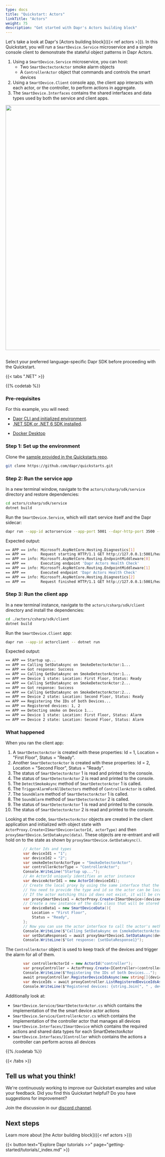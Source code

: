 ```yaml
---
type: docs
title: "Quickstart: Actors"
linkTitle: "Actors"
weight: 75
description: "Get started with Dapr's Actors building block"
---
```


Let's take a look at Dapr's [Actors building block]({{< ref actors >}}). In this Quickstart, you will run a `SmartDevice.Service` microservice and a simple console client to demonstrate the stateful object patterns in Dapr Actors.  
1. Using a `SmartDevice.Service` microservice, you can host:
   - Two `SmartDectectorActor` smoke alarm objects
   - A `ControllerActor` object that commands and controls the smart devices  
1. Using a `SmartDevice.Client` console app, the client app interacts with each actor, or the controller, to perform actions in aggregate. 
1. The `SmartDevice.Interfaces` contains the shared interfaces and data types used by both the service and client apps.

<img src="/images/bindings-quickstart/bindings-quickstart.png" width=800 style="padding-bottom:15px;">

Select your preferred language-specific Dapr SDK before proceeding with the Quickstart.

{{< tabs ".NET" >}}
 <!-- .NET -->
{{% codetab %}}

### Pre-requisites

For this example, you will need:

- [Dapr CLI and initialized environment](https://docs.dapr.io/getting-started).
- [.NET SDK or .NET 6 SDK installed](https://dotnet.microsoft.com/download).
<!-- IGNORE_LINKS -->
- [Docker Desktop](https://www.docker.com/products/docker-desktop)
<!-- END_IGNORE -->

### Step 1: Set up the environment

Clone the [sample provided in the Quickstarts repo](https://github.com/dapr/quickstarts/tree/master/bindings).

```bash
git clone https://github.com/dapr/quickstarts.git
```

### Step 2: Run the service app

In a new terminal window, navigate to the `actors/csharp/sdk/service` directory and restore dependencies:

```bash
cd actors/csharp/sdk/service
dotnet build
```

Run the `SmartDevice.Service`, which will start service itself and the Dapr sidecar:

```bash
dapr run --app-id actorservice --app-port 5001 --dapr-http-port 3500 --components-path ../../../resources -- dotnet run --urls=http://localhost:5001/
```

Expected output:

```bash
== APP == info: Microsoft.AspNetCore.Hosting.Diagnostics[1]
== APP ==       Request starting HTTP/1.1 GET http://127.0.0.1:5001/healthz - -
== APP == info: Microsoft.AspNetCore.Routing.EndpointMiddleware[0]
== APP ==       Executing endpoint 'Dapr Actors Health Check'
== APP == info: Microsoft.AspNetCore.Routing.EndpointMiddleware[1]
== APP ==       Executed endpoint 'Dapr Actors Health Check'
== APP == info: Microsoft.AspNetCore.Hosting.Diagnostics[2]
== APP ==       Request finished HTTP/1.1 GET http://127.0.0.1:5001/healthz - - - 200 - text/plain 5.2599ms
```

### Step 3: Run the client app

In a new terminal instance, navigate to the `actors/csharp/sdk/client` directory and install the dependencies:

```bash
cd ./actors/csharp/sdk/client
dotnet build
```

Run the `SmartDevice.Client` app:

```bash
dapr run --app-id actorclient -- dotnet run
```

Expected output:

```bash
== APP == Startup up...
== APP == Calling SetDataAsync on SmokeDetectorActor:1...
== APP == Got response: Success
== APP == Calling GetDataAsync on SmokeDetectorActor:1...
== APP == Device 1 state: Location: First Floor, Status: Ready
== APP == Calling SetDataAsync on SmokeDetectorActor:2...
== APP == Got response: Success
== APP == Calling GetDataAsync on SmokeDetectorActor:2...
== APP == Device 2 state: Location: Second Floor, Status: Ready
== APP == Registering the IDs of both Devices...
== APP == Registered devices: 1, 2
== APP == Detecting smoke on Device 1...
== APP == Device 1 state: Location: First Floor, Status: Alarm
== APP == Device 2 state: Location: Second Floor, Status: Alarm
```

### What happened

When you ran the client app:

1. A `SmartDetectorActor` is created with these properties: Id = 1, Location = "First Floor", Status = "Ready".
2. Another `SmartDetectorActor` is created with these properties: Id = 2, Location = "Second Floor", Status = "Ready".
3. The status of `SmartDetectorActor` 1 is read and printed to the console.
4. The status of `SmartDetectorActor` 2 is read and printed to the console.
5. The `DetectSmokeAsync` method of `SmartDetectorActor` 1 is called.
6. The `TriggerAlarmForAllDetectors` method of `ControllerActor` is called.
7. The `SoundAlarm` method of `SmartDetectorActor` 1 is called.
8. The `SoundAlarm` method of `SmartDetectorActor` 2 is called.
9. The status of `SmartDetectorActor` 1 is read and printed to the console.
10. The status of `SmartDetectorActor` 2 is read and printed to the console.

Looking at the code, `SmartDetectorActor` objects are created in the client application and initialized with object state with `ActorProxy.Create<ISmartDevice>(actorId, actorType)` and then `proxySmartDevice.SetDataAsync(data)`.  These objects are re-entrant and will hold on to the state as shown by `proxySmartDevice.GetDataAsync()`.

```csharp
        // Actor Ids and types
        var deviceId1 = "1";
        var deviceId2 = "2";
        var smokeDetectorActorType = "SmokeDetectorActor";
        var controllerActorType = "ControllerActor";
        Console.WriteLine("Startup up...");
        // An ActorId uniquely identifies an actor instance
        var deviceActorId1 = new ActorId(deviceId1);
        // Create the local proxy by using the same interface that the service implements.
        // You need to provide the type and id so the actor can be located. 
        // If the actor matching this id does not exist, it will be created
        var proxySmartDevice1 = ActorProxy.Create<ISmartDevice>(deviceActorId1, smokeDetectorActorType);
        // Create a new instance of the data class that will be stored in the actor
        var deviceData1 = new SmartDeviceData(){
            Location = "First Floor",
            Status = "Ready",
        };
        // Now you can use the actor interface to call the actor's methods.
        Console.WriteLine($"Calling SetDataAsync on {smokeDetectorActorType}:{deviceActorId1}...");
        var setDataResponse1 = await proxySmartDevice1.SetDataAsync(deviceData1);
        Console.WriteLine($"Got response: {setDataResponse1}");
```

The `ControllerActor` object is used to keep track of the devices and trigger the alarm for all of them.

```csharp
        var controllerActorId = new ActorId("controller");
        var proxyController = ActorProxy.Create<IController>(controllerActorId, controllerActorType);
        Console.WriteLine($"Registering the IDs of both Devices...");
        await proxyController.RegisterDeviceIdsAsync(new string[]{deviceId1, deviceId2});
        var deviceIds = await proxyController.ListRegisteredDeviceIdsAsync();
        Console.WriteLine($"Registered devices: {string.Join(", " , deviceIds)}");
```

Additionally look at:

- `SmartDevice.Service/SmartDetectorActor.cs` which contains the implementation of the the smart device actor actions
- `SmartDevice.Service/ControllerActor.cs` which contains the implementation of the controller actor that manages all devices
- `SmartDevice.Interfaces/ISmartDevice` which contains the required actions and shared data types for each SmartDetectorActor
- `SmartDevice.Interfaces/IController` which contains the actions a controller can perform across all devices


{{% /codetab %}}

{{< /tabs >}}

## Tell us what you think!

We're continuously working to improve our Quickstart examples and value your feedback. Did you find this Quickstart helpful? Do you have suggestions for improvement?

Join the discussion in our [discord channel](https://discord.com/channels/778680217417809931/953427615916638238).

## Next steps

Learn more about [the Actor building block]({{< ref actors >}})

{{< button text="Explore Dapr tutorials  >>" page="getting-started/tutorials/_index.md" >}}
